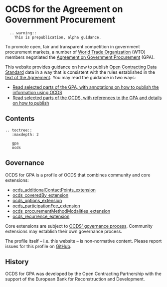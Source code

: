 # OCDS for the Agreement on Government Procurement

```eval_rst
  .. warning::
    This is prepublication, alpha guidance.
```

To promote open, fair and transparent competition in government procurement markets, a number of [World Trade Organization](https://www.wto.org/) (WTO) members negotiated the [Agreement on Government Procurement](https://www.wto.org/english/tratop_e/gproc_e/gp_gpa_e.htm) (GPA).

This website provides guidance on how to publish [Open Contracting Data Standard](http://standard.open-contracting.org/) data in a way that is consistent with the rules established in the [text of the Agreement](https://www.wto.org/english/docs_e/legal_e/rev-gpr-94_01_e.htm). You may read the guidance in two ways:

* [Read selected parts of the GPA, with annotations on how to publish the information using OCDS](gpa.md)
* [Read selected parts of the OCDS, with references to the GPA and details on how to publish](ocds.md)

## Contents

```eval_rst
.. toctree::
   :maxdepth: 2

   gpa
   ocds
```

## Governance

OCDS for GPA is a profile of OCDS that combines community and core extensions:

* [ocds_additionalContactPoints_extension](https://github.com/open-contracting-extensions/ocds_additionalContactPoints_extension)
* [ocds_coveredBy_extension](https://github.com/open-contracting-extensions/ocds_coveredBy_extension)
* [ocds_options_extension](https://github.com/open-contracting-extensions/ocds_options_extension)
* [ocds_participationFee_extension](https://github.com/open-contracting-extensions/ocds_participationFee_extension)
* [ocds_procurementMethodModalities_extension](https://github.com/open-contracting-extensions/ocds_procurementMethodModalities_extension)
* [ocds_recurrence_extension](https://github.com/open-contracting-extensions/ocds_recurrence_extension)

Core extensions are subject to [OCDS' governance process](http://standard.open-contracting.org/latest/en/support/governance/). Community extensions may establish their own governance process.

The profile itself – i.e. this website – is non-normative content. Please report issues for this profile on [GitHub](https://github.com/open-contracting-extensions/ocds-for-gpa/issues).

## History

OCDS for GPA was developed by the Open Contracting Partnership with the support of the European Bank for Reconstruction and Development.
